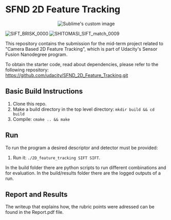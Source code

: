 # SFND 2D Feature Tracking

<p align="center">
  <img src="https://github.com/danny-bit/udacity_sensorfusion/assets/59084863/84241a5b-7e0a-498c-a1d9-7793edb71ecc" alt="Sublime's custom image"/>
</p>

![SIFT_BRISK_0000](https://github.com/danny-bit/udacity_sensorfusion/assets/59084863/84241a5b-7e0a-498c-a1d9-7793edb71ecc)
![SHITOMASI_SIFT_match_0009](https://github.com/danny-bit/udacity_sensorfusion/assets/59084863/38f60253-25ac-4743-8f6a-1b37a68d170d)

This repository contains the submission for the mid-term project related to "Camera Based 2D Feature Tracking", which is part of Udacity's Sensor Fusion Nanodegree program.

To obtain the starter code, read about dependencies, please refer to the following repository: https://github.com/udacity/SFND_2D_Feature_Tracking.git

## Basic Build Instructions

1. Clone this repo.
2. Make a build directory in the top level directory: `mkdir build && cd build`
3. Compile: `cmake .. && make`

## Run

To run the program a desired descriptor and detector must be provided:

1. Run it: `./2D_feature_tracking SIFT SIFT`.

In the build folder there are python scripts to run different combinations and for evaluation.
In the build/results folder there are the logged outputs of a run.

## Report and Results

The writeup that explains how, the rubric points were adressed can be found in the Report.pdf file.




